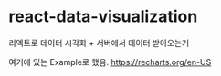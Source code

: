# react-data-visualization
리엑트로 데이터 시각화 + 서버에서 데이터 받아오는거

여기에 있는 Example로 했음.
https://recharts.org/en-US
